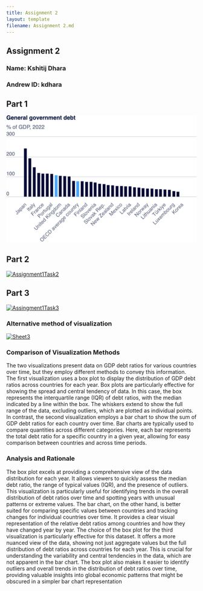 ```yaml
---
title: Assignment 2
layout: template
filename: Assignment 2.md
--- 
```

## Assignment 2

### Name: Kshitij Dhara
### Andrew ID: kdhara

## Part 1

![General Government Debt 2022](dataviz%20img/general%20government%20debt.png)

## Part 2

<div class='tableauPlaceholder' id='viz1726000496886' style='position: relative'>
    <noscript>
        <a href='#'><img alt='Assignment1Task2' src='https://public.tableau.com/static/images/Tw/TwDAssignment1/Assignment1Task2/1_rss.png' style='border: none' /></a>
    </noscript>
    <object class='tableauViz' style='display:none;'>
        <param name='host_url' value='https%3A%2F%2Fpublic.tableau.com%2F' />
        <param name='embed_code_version' value='3' />
        <param name='site_root' value='' />
        <param name='name' value='TwDAssignment1/Assignment1Task2' />
        <param name='tabs' value='no' />
        <param name='toolbar' value='yes' />
        <param name='static_image' value='https://public.tableau.com/static/images/Tw/TwDAssignment1/Assignment1Task2/1.png' />
        <param name='animate_transition' value='yes' />
        <param name='display_static_image' value='yes' />
        <param name='display_spinner' value='yes' />
        <param name='display_overlay' value='yes' />
        <param name='display_count' value='yes' />
        <param name='language' value='en-US' />
        <param name='filter' value='publish=yes' />
    </object>
</div>
<script type='text/javascript'>
    var divElement = document.getElementById('viz1726000496886');
    var vizElement = divElement.getElementsByTagName('object')[0];
    vizElement.style.width = '100%';
    vizElement.style.height = (divElement.offsetWidth * 0.75) + 'px';
    var scriptElement = document.createElement('script');
    scriptElement.src = 'https://public.tableau.com/javascripts/api/viz_v1.js';
    vizElement.parentNode.insertBefore(scriptElement, vizElement);
</script>

## Part 3

<div class='tableauPlaceholder' id='viz1726000377101' style='position: relative'>
    <noscript>
        <a href='#'><img alt='Assingment1Task3' src='https://public.tableau.com/static/images/Tw/TwDAssignment1/Assingment1Task3/1_rss.png' style='border: none' /></a>
    </noscript>
    <object class='tableauViz' style='display:none;'>
        <param name='host_url' value='https%3A%2F%2Fpublic.tableau.com%2F' />
        <param name='embed_code_version' value='3' />
        <param name='site_root' value='' />
        <param name='name' value='TwDAssignment1/Assingment1Task3' />
        <param name='tabs' value='no' />
        <param name='toolbar' value='yes' />
        <param name='static_image' value='https://public.tableau.com/static/images/Tw/TwDAssignment1/Assingment1Task3/1.png' />
        <param name='animate_transition' value='yes' />
        <param name='display_static_image' value='yes' />
        <param name='display_spinner' value='yes' />
        <param name='display_overlay' value='yes' />
        <param name='display_count' value='yes' />
        <param name='language' value='en-US' />
        <param name='filter' value='publish=yes' />
    </object>
</div>
<script type='text/javascript'>
    var divElement = document.getElementById('viz1726000377101');
    var vizElement = divElement.getElementsByTagName('object')[0];
    vizElement.style.width = '100%';
    vizElement.style.height = (divElement.offsetWidth * 0.75) + 'px';
    var scriptElement = document.createElement('script');
    scriptElement.src = 'https://public.tableau.com/javascripts/api/viz_v1.js';
    vizElement.parentNode.insertBefore(scriptElement, vizElement);
</script>

### Alternative method of visualization

<div class='tableauPlaceholder' id='viz1725999964350' style='position: relative'>
    <noscript>
        <a href='#'><img alt='Sheet3' src='https://public.tableau.com/static/images/Tw/TwDAssignment1/Sheet3/1_rss.png' style='border: none' /></a>
    </noscript>
    <object class='tableauViz' style='display:none;'>
        <param name='host_url' value='https%3A%2F%2Fpublic.tableau.com%2F' />
        <param name='embed_code_version' value='3' />
        <param name='site_root' value='' />
        <param name='name' value='TwDAssignment1/Sheet3' />
        <param name='tabs' value='no' />
        <param name='toolbar' value='yes' />
        <param name='static_image' value='https://public.tableau.com/static/images/Tw/TwDAssignment1/Sheet3/1.png' />
        <param name='animate_transition' value='yes' />
        <param name='display_static_image' value='yes' />
        <param name='display_spinner' value='yes' />
        <param name='display_overlay' value='yes' />
        <param name='display_count' value='yes' />
        <param name='language' value='en-US' />
        <param name='filter' value='publish=yes' />
    </object>
</div>
<script type='text/javascript'>
    var divElement = document.getElementById('viz1725999964350');
    var vizElement = divElement.getElementsByTagName('object')[0];
    vizElement.style.width = '100%';
    vizElement.style.height = (divElement.offsetWidth * 0.75) + 'px';
    var scriptElement = document.createElement('script');
    scriptElement.src = 'https://public.tableau.com/javascripts/api/viz_v1.js';
    vizElement.parentNode.insertBefore(scriptElement, vizElement);
</script>

### Comparison of Visualization Methods
The two visualizations present data on GDP debt ratios for various countries over time, but they employ different methods to convey this information.
The first visualization uses a box plot to display the distribution of GDP debt ratios across countries for each year. Box plots are particularly effective for showing the spread and central tendency of data. In this case, the box represents the interquartile range (IQR) of debt ratios, with the median indicated by a line within the box. The whiskers extend to show the full range of the data, excluding outliers, which are plotted as individual points.
In contrast, the second visualization employs a bar chart to show the sum of GDP debt ratios for each country over time. Bar charts are typically used to compare quantities across different categories. Here, each bar represents the total debt ratio for a specific country in a given year, allowing for easy comparison between countries and across time periods.

### Analysis and Rationale
The box plot excels at providing a comprehensive view of the data distribution for each year. It allows viewers to quickly assess the median debt ratio, the range of typical values (IQR), and the presence of outliers. This visualization is particularly useful for identifying trends in the overall distribution of debt ratios over time and spotting years with unusual patterns or extreme values.
The bar chart, on the other hand, is better suited for comparing specific values between countries and tracking changes for individual countries over time. It provides a clear visual representation of the relative debt ratios among countries and how they have changed year by year.
The choice of the box plot for the third visualization is particularly effective for this dataset. It offers a more nuanced view of the data, showing not just aggregate values but the full distribution of debt ratios across countries for each year. This is crucial for understanding the variability and central tendencies in the data, which are not apparent in the bar chart. The box plot also makes it easier to identify outliers and overall trends in the distribution of debt ratios over time, providing valuable insights into global economic patterns that might be obscured in a simpler bar chart representation